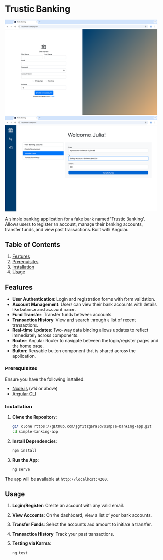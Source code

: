# Trustic Banking

<img src="screenshots/register.png" alt="Login Page" width="500" />
<img src="screenshots/transfer.png" alt="Login Page" width="500" />

A simple banking application for a fake bank named 'Trustic Banking'. Allows users to register an account, manage their banking accounts, transfer funds, and view past transactions. Built with Angular.

## Table of Contents

1. [Features](#features)
2. [Prerequisites](#prerequisites)
3. [Installation](#installation)
4. [Usage](#usage)

## Features

- **User Authentication**: Login and registration forms with form validation.
- **Account Management**: Users can view their bank accounts with details like balance and account name.
- **Fund Transfer**: Transfer funds between accounts.
- **Transaction History**: View and search through a list of recent transactions.
- **Real-time Updates**: Two-way data binding allows updates to reflect immediately across components.
- **Router**: Angular Router to navigate between the login/register pages and the home page.
- **Button**: Reusable button component that is shared across the application.

### Prerequisites

Ensure you have the following installed:

- [Node.js](https://nodejs.org/) (v14 or above)
- [Angular CLI](https://angular.io/cli)

### Installation

1. **Clone the Repository**:

   ```bash
   git clone https://github.com/jgfitzgerald/simple-banking-app.git
   cd simple-banking-app
   ```

2. **Install Dependencies**:

   ```bash
   npm install
   ```

3. **Run the App**:

   ```bash
   ng serve
   ```

The app will be available at `http://localhost:4200`.

## Usage

1. **Login/Register**: Create an account with any valid email.
2. **View Accounts**: On the dashboard, view a list of your bank accounts.
3. **Transfer Funds**: Select the accounts and amount to initiate a transfer.
4. **Transaction History**: Track your past transactions.
5. **Testing via Karma**:

   ```bash
   ng test
   ```
